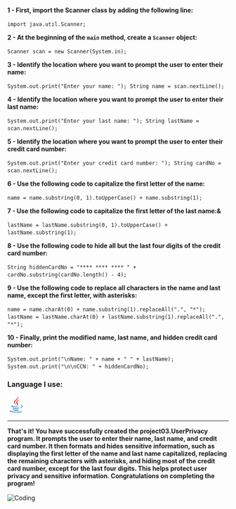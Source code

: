 
**1 - First, import the Scanner class by adding the following line:**

``import java.util.Scanner;``

**2 - At the beginning of the `main` method, create a `Scanner` object:**

``Scanner scan = new Scanner(System.in);``

**3 - Identify the location where you want to prompt the user to enter their name:**

``System.out.print("Enter your name: ");
String name = scan.nextLine();``

**4 - Identify the location where you want to prompt the user to enter their last name:**

``System.out.print("Enter your last name: ");
String lastName = scan.nextLine();``

**5 - Identify the location where you want to prompt the user to enter their credit card number:**

``System.out.print("Enter your credit card number: ");
String cardNo = scan.nextLine();``

**6 - Use the following code to capitalize the first letter of the name:**

``name = name.substring(0, 1).toUpperCase() + name.substring(1);``

**7 - Use the following code to capitalize the first letter of the last name:&**

``lastName = lastName.substring(0, 1).toUpperCase() + lastName.substring(1);``

**8 - Use the following code to hide all but the last four digits of the credit card number:**

``String hiddenCardNo = "**** **** **** " + cardNo.substring(cardNo.length() - 4);``

**9 - Use the following code to replace all characters in the name and last name, except the first letter, with asterisks:**

``name = name.charAt(0) + name.substring(1).replaceAll(".", "*");
lastName = lastName.charAt(0) + lastName.substring(1).replaceAll(".", "*");``

**10 - Finally, print the modified name, last name, and hidden credit card number:**

``System.out.print("\nName: " + name + " " + lastName);
System.out.print("\n\nCCN: " + hiddenCardNo);``

### Language I use:

<a href="https://www.java.com" target="_blank" rel="noreferrer"> <img src="https://raw.githubusercontent.com/devicons/devicon/master/icons/java/java-original.svg" alt="java" width="40" height="40"/> </a>

***

**That's it! You have successfully created the project03.UserPrivacy program. 
It prompts the user to enter their name, last name, and credit card number. 
It then formats and hides sensitive information, such as displaying the first letter of the name and last name capitalized, 
replacing the remaining characters with asterisks, and hiding most of the credit card number, 
except for the last four digits. This helps protect user privacy and sensitive information. 
Congratulations on completing the program!**

<img align="center" alt="Coding" width="1000" src="https://cdn.kibrispdr.org/data/1796/the-end-gif-7.gif">
